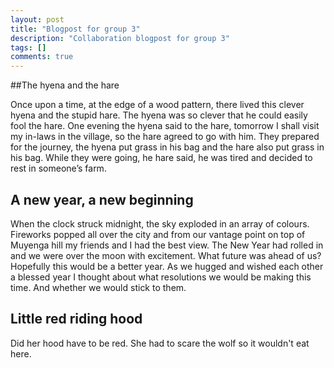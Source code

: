 ```yaml
---
layout: post
title: "Blogpost for group 3"
description: "Collaboration blogpost for group 3"
tags: []
comments: true
---
```

##The hyena and the hare

Once upon a time, at the edge of a wood pattern, there lived this clever hyena and the stupid hare. The hyena was so clever that he could easily fool the hare. One evening the hyena said to the hare, tomorrow I shall visit my in-laws in the village, so the hare agreed to go with him. They prepared for the journey, the hyena put grass in his bag and the hare also put grass in his bag. While they were going, he hare said, he was tired and decided to rest in someone’s farm.

## A new year, a new beginning

When the clock struck midnight, the sky exploded in an array of colours. Fireworks popped all over the city and from our vantage point on top of Muyenga hill my friends and I had the best view. The New Year had rolled in and we were over the moon with excitement. What future was ahead of us? Hopefully this would be a better year. As we hugged and wished each other a blessed year I thought about what resolutions we would be making this time. And whether we would stick to them.

## Little red riding hood

Did her hood have to be red. She had to scare the wolf so it wouldn't eat here.

